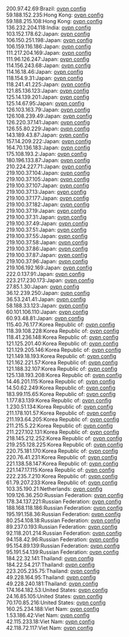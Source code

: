 200.97.42.69:Brazil: [ovpn config](vpn/200_97_42_69.ovpn)  
59.188.152.235:Hong Kong: [ovpn config](vpn/59_188_152_235.ovpn)  
59.188.215.108:Hong Kong: [ovpn config](vpn/59_188_215_108.ovpn)  
136.232.204.118:India: [ovpn config](vpn/136_232_204_118.ovpn)  
103.152.178.62:Japan: [ovpn config](vpn/103_152_178_62.ovpn)  
106.150.251.198:Japan: [ovpn config](vpn/106_150_251_198.ovpn)  
106.159.116.186:Japan: [ovpn config](vpn/106_159_116_186.ovpn)  
111.217.204.169:Japan: [ovpn config](vpn/111_217_204_169.ovpn)  
111.96.126.247:Japan: [ovpn config](vpn/111_96_126_247.ovpn)  
114.156.243.68:Japan: [ovpn config](vpn/114_156_243_68.ovpn)  
114.16.18.46:Japan: [ovpn config](vpn/114_16_18_46.ovpn)  
118.154.9.31:Japan: [ovpn config](vpn/118_154_9_31.ovpn)  
118.241.41.225:Japan: [ovpn config](vpn/118_241_41_225.ovpn)  
121.85.136.123:Japan: [ovpn config](vpn/121_85_136_123.ovpn)  
125.14.139.201:Japan: [ovpn config](vpn/125_14_139_201.ovpn)  
125.14.67.95:Japan: [ovpn config](vpn/125_14_67_95.ovpn)  
126.103.163.79:Japan: [ovpn config](vpn/126_103_163_79.ovpn)  
126.108.239.49:Japan: [ovpn config](vpn/126_108_239_49.ovpn)  
126.220.37.141:Japan: [ovpn config](vpn/126_220_37_141.ovpn)  
126.55.80.229:Japan: [ovpn config](vpn/126_55_80_229.ovpn)  
143.189.43.87:Japan: [ovpn config](vpn/143_189_43_87.ovpn)  
157.14.209.222:Japan: [ovpn config](vpn/157_14_209_222.ovpn)  
164.70.136.183:Japan: [ovpn config](vpn/164_70_136_183.ovpn)  
175.108.193.2:Japan: [ovpn config](vpn/175_108_193_2.ovpn)  
180.196.133.87:Japan: [ovpn config](vpn/180_196_133_87.ovpn)  
210.224.227.71:Japan: [ovpn config](vpn/210_224_227_71.ovpn)  
219.100.37.104:Japan: [ovpn config](vpn/219_100_37_104.ovpn)  
219.100.37.105:Japan: [ovpn config](vpn/219_100_37_105.ovpn)  
219.100.37.107:Japan: [ovpn config](vpn/219_100_37_107.ovpn)  
219.100.37.13:Japan: [ovpn config](vpn/219_100_37_13.ovpn)  
219.100.37.177:Japan: [ovpn config](vpn/219_100_37_177.ovpn)  
219.100.37.182:Japan: [ovpn config](vpn/219_100_37_182.ovpn)  
219.100.37.19:Japan: [ovpn config](vpn/219_100_37_19.ovpn)  
219.100.37.31:Japan: [ovpn config](vpn/219_100_37_31.ovpn)  
219.100.37.49:Japan: [ovpn config](vpn/219_100_37_49.ovpn)  
219.100.37.51:Japan: [ovpn config](vpn/219_100_37_51.ovpn)  
219.100.37.55:Japan: [ovpn config](vpn/219_100_37_55.ovpn)  
219.100.37.58:Japan: [ovpn config](vpn/219_100_37_58.ovpn)  
219.100.37.86:Japan: [ovpn config](vpn/219_100_37_86.ovpn)  
219.100.37.87:Japan: [ovpn config](vpn/219_100_37_87.ovpn)  
219.100.37.96:Japan: [ovpn config](vpn/219_100_37_96.ovpn)  
219.106.192.169:Japan: [ovpn config](vpn/219_106_192_169.ovpn)  
222.0.137.91:Japan: [ovpn config](vpn/222_0_137_91.ovpn)  
223.217.230.173:Japan: [ovpn config](vpn/223_217_230_173.ovpn)  
27.85.1.30:Japan: [ovpn config](vpn/27_85_1_30.ovpn)  
36.12.239.250:Japan: [ovpn config](vpn/36_12_239_250.ovpn)  
36.53.241.41:Japan: [ovpn config](vpn/36_53_241_41.ovpn)  
58.188.33.123:Japan: [ovpn config](vpn/58_188_33_123.ovpn)  
60.101.106.110:Japan: [ovpn config](vpn/60_101_106_110.ovpn)  
60.93.48.81:Japan: [ovpn config](vpn/60_93_48_81.ovpn)  
115.40.76.177:Korea Republic of: [ovpn config](vpn/115_40_76_177.ovpn)  
118.39.108.228:Korea Republic of: [ovpn config](vpn/118_39_108_228.ovpn)  
118.41.236.148:Korea Republic of: [ovpn config](vpn/118_41_236_148.ovpn)  
121.125.201.40:Korea Republic of: [ovpn config](vpn/121_125_201_40.ovpn)  
121.129.205.146:Korea Republic of: [ovpn config](vpn/121_129_205_146.ovpn)  
121.149.18.193:Korea Republic of: [ovpn config](vpn/121_149_18_193.ovpn)  
121.162.221.57:Korea Republic of: [ovpn config](vpn/121_162_221_57.ovpn)  
121.188.32.107:Korea Republic of: [ovpn config](vpn/121_188_32_107.ovpn)  
125.138.193.208:Korea Republic of: [ovpn config](vpn/125_138_193_208.ovpn)  
14.46.201.115:Korea Republic of: [ovpn config](vpn/14_46_201_115.ovpn)  
14.50.62.249:Korea Republic of: [ovpn config](vpn/14_50_62_249.ovpn)  
183.99.115.65:Korea Republic of: [ovpn config](vpn/183_99_115_65.ovpn)  
1.177.83.139:Korea Republic of: [ovpn config](vpn/1_177_83_139.ovpn)  
1.230.51.134:Korea Republic of: [ovpn config](vpn/1_230_51_134.ovpn)  
211.178.101.57:Korea Republic of: [ovpn config](vpn/211_178_101_57.ovpn)  
211.193.64.205:Korea Republic of: [ovpn config](vpn/211_193_64_205.ovpn)  
211.215.5.22:Korea Republic of: [ovpn config](vpn/211_215_5_22.ovpn)  
211.227.102.131:Korea Republic of: [ovpn config](vpn/211_227_102_131.ovpn)  
218.145.212.252:Korea Republic of: [ovpn config](vpn/218_145_212_252.ovpn)  
219.255.128.225:Korea Republic of: [ovpn config](vpn/219_255_128_225.ovpn)  
220.75.181.170:Korea Republic of: [ovpn config](vpn/220_75_181_170.ovpn)  
220.76.41.231:Korea Republic of: [ovpn config](vpn/220_76_41_231.ovpn)  
221.138.58.147:Korea Republic of: [ovpn config](vpn/221_138_58_147.ovpn)  
221.147.17.115:Korea Republic of: [ovpn config](vpn/221_147_17_115.ovpn)  
222.235.7.210:Korea Republic of: [ovpn config](vpn/222_235_7_210.ovpn)  
61.79.207.233:Korea Republic of: [ovpn config](vpn/61_79_207_233.ovpn)  
103.35.190.21:Netherlands: [ovpn config](vpn/103_35_190_21.ovpn)  
109.126.36.250:Russian Federation: [ovpn config](vpn/109_126_36_250.ovpn)  
178.34.137.221:Russian Federation: [ovpn config](vpn/178_34_137_221.ovpn)  
188.168.118.186:Russian Federation: [ovpn config](vpn/188_168_118_186.ovpn)  
195.191.158.36:Russian Federation: [ovpn config](vpn/195_191_158_36.ovpn)  
80.254.108.18:Russian Federation: [ovpn config](vpn/80_254_108_18.ovpn)  
89.237.0.193:Russian Federation: [ovpn config](vpn/89_237_0_193.ovpn)  
92.118.201.214:Russian Federation: [ovpn config](vpn/92_118_201_214.ovpn)  
94.158.42.96:Russian Federation: [ovpn config](vpn/94_158_42_96.ovpn)  
95.154.89.139:Russian Federation: [ovpn config](vpn/95_154_89_139.ovpn)  
95.191.54.139:Russian Federation: [ovpn config](vpn/95_191_54_139.ovpn)  
184.22.32.141:Thailand: [ovpn config](vpn/184_22_32_141.ovpn)  
184.22.54.217:Thailand: [ovpn config](vpn/184_22_54_217.ovpn)  
223.205.235.75:Thailand: [ovpn config](vpn/223_205_235_75.ovpn)  
49.228.164.95:Thailand: [ovpn config](vpn/49_228_164_95.ovpn)  
49.228.240.181:Thailand: [ovpn config](vpn/49_228_240_181.ovpn)  
174.164.182.53:United States: [ovpn config](vpn/174_164_182_53.ovpn)  
24.16.85.105:United States: [ovpn config](vpn/24_16_85_105.ovpn)  
70.170.85.216:United States: [ovpn config](vpn/70_170_85_216.ovpn)  
160.25.234.188:Viet Nam: [ovpn config](vpn/160_25_234_188.ovpn)  
1.53.186.42:Viet Nam: [ovpn config](vpn/1_53_186_42.ovpn)  
42.115.233.18:Viet Nam: [ovpn config](vpn/42_115_233_18.ovpn)  
42.118.72.117:Viet Nam: [ovpn config](vpn/42_118_72_117.ovpn)  
